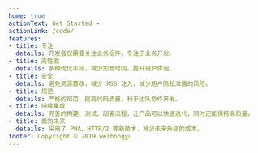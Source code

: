 ```yaml
---
home: true
actionText: Get Started →
actionLink: /code/
features:
- title: 专注
  details: 开发者仅需要关注业务组件，专注于业务开发。
- title: 高性能
  details: 多种优化手段，减少加载时间，提升用户体验。
- title: 安全
  details: 避免资源篡改，减少 XSS 注入，减少用户隐私泄露的风险。
- title: 规范
  details: 严格的规范，提高代码质量，利于团队协作开发。
- title: 持续集成
  details: 完善的构建、测试、部署流程，让产品可以快速迭代，同时还能保持高质量。
- title: 面向未来
  details: 采用了 PWA、HTTP/2 等新技术，减少未来升级的成本。
footer: Copyright © 2019 weihongyu
---
```

